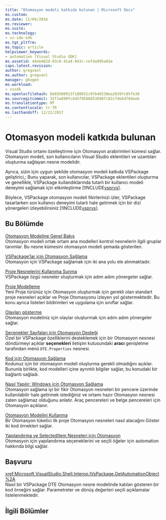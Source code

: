 ```yaml
---
title: "Otomasyon modeli katkıda bulunan | Microsoft Docs"
ms.custom: 
ms.date: 11/04/2016
ms.reviewer: 
ms.suite: 
ms.technology:
- vs-ide-sdk
ms.tgt_pltfrm: 
ms.topic: article
helpviewer_keywords:
- automation [Visual Studio SDK]
ms.assetid: 44de482d-93c8-41a4-843c-cefda995a03e
caps.latest.revision: 
author: gregvanl
ms.author: gregvanl
manager: ghogen
ms.workload:
- vssdk
ms.openlocfilehash: bb69380913f188031c97b46530ea2659fc05fe30
ms.sourcegitcommit: 32f1a690fc445f9586d53698fc82c7debd784eeb
ms.translationtype: MT
ms.contentlocale: tr-TR
ms.lasthandoff: 12/22/2017
---
```

# <a name="contributing-to-the-automation-model"></a>Otomasyon modeli katkıda bulunan
Visual Studio ortamı özelleştirme için Otomasyon arabirimleri kümesi sağlar. Otomasyon modeli, son kullanıcıların Visual Studio eklentileri ve uzantıları oluşturma sağlayan nesne modelidir.  
  
 Ayrıca, sizin için uygun şekilde otomasyon modeli katkıda VSPackage geliştirici,; Bunu yaparak, son kullanıcılar, VSPackage eklentileri oluşturma ve genellikle, VSPackage kullandıklarında tutarlı bir kullanıcı modeli deneyimi sağlamak için etkinleştirme [!INCLUDE[vsprvs](../../code-quality/includes/vsprvs_md.md)].  
  
 Böylece, VSPackage otomasyon modeli fikirlerinizi izler, VSPackage tasarlarken son kullanıcı deneyimi tutarlı hale getirmek için bir dizi yönergeleri izleyebilirsiniz [!INCLUDE[vsprvs](../../code-quality/includes/vsprvs_md.md)].  
  
## <a name="in-this-section"></a>Bu Bölümde  
 [Otomasyon Modeline Genel Bakış](../../extensibility/internals/automation-model-overview.md)  
 Otomasyon modeli ortak ortam ana modelleri kontrol nesnelerin ilgili gruplar tanımlar. Bu nesne kümesini otomasyon modeli şemada gösterilen.  
  
 [VSPackage’lar için Otomasyon Sağlama](../../extensibility/internals/providing-automation-for-vspackages.md)  
 Otomasyon için VSPackage sağlamak için iki ana yolu ele alınmaktadır.  
  
 [Proje Nesnelerini Kullanıma Sunma](../../extensibility/internals/exposing-project-objects.md)  
 VSPackage özgü nesneler oluşturmak için adım adım yönergeler sağlar.  
  
 [Proje Modelleme](../../extensibility/internals/project-modeling.md)  
 Yeni Proje türünüz için Otomasyon oluşturmak için gerekli olan standart proje nesneleri açıklar ve Proje Otomasyonu izleyen yol göstermektedir. Bu konu ayrıca listeleri bildirimleri ve uygulama için sınıflar sağlar.  
  
 [Olayları gösterme](../../extensibility/internals/exposing-events-in-the-visual-studio-sdk.md)  
 Otomasyon modeliniz için olaylar oluşturmak için adım adım yönergeler sağlar.  
  
 [Seçenekler Sayfaları için Otomasyon Desteği](../../extensibility/internals/automation-support-for-options-pages.md)  
 Özel bir VSPackage özelliklerini desteklemek için bir Otomasyon nesnesi döndürmeyi açıklar **seçenekleri** iletişim kutusundaki **aracı** genişletme tarafından menü `DTE.Properties` nesnesi.  
  
 [Kod için Otomasyon Sağlama](../../extensibility/internals/providing-automation-for-code.md)  
 Kodunuz için bir otomasyon modeli oluşturma gerekli olmadığını açıklar. Bununla birlikte, kod modelleri içine ayrıntılı bilgiler sağlar, bu konudaki bir bağlantı sağladı.  
  
 [Nasıl Yapılır: Windows için Otomasyon Sağlama](../../extensibility/internals/how-to-provide-automation-for-windows.md)  
 Otomasyon sağlama iyi bir fikir Otomasyon nesneleri bir pencere üzerinde kullanılabilir hale getirmek istediğiniz ve ortamı hazır Otomasyon nesnesi zaten sağlamaz olduğunu anlatır. Araç pencereleri ve belge pencereleri için Otomasyon açıklanır.  
  
 [Otomasyon Modelini Kullanma](../../extensibility/internals/using-the-automation-model.md)  
 Bir Otomasyon tüketici ilk proje Otomasyon nesneleri nasıl alacağını Göster iki kod örnekleri sağlar.  
  
 [Yapılandırma ve SelectedItem Nesneleri için Otomasyon](../../extensibility/internals/automation-for-configuration-and-selecteditem-objects.md)  
 Otomasyon için yapılandırma seçeneklerini ve seçili öğeler için automation hakkında bilgi sağlar.  
  
## <a name="reference"></a>Başvuru  
 <xref:Microsoft.VisualStudio.Shell.Interop.IVsPackage.GetAutomationObject%2A>  
 Nasıl bir VSPackage DTE Otomasyon nesne modelinde katılan gösteren bir kod örneğini sağlar. Parametreler ve dönüş değerleri seçili açıklamalar listelenmektedir.  
  
## <a name="related-sections"></a>İlgili Bölümler